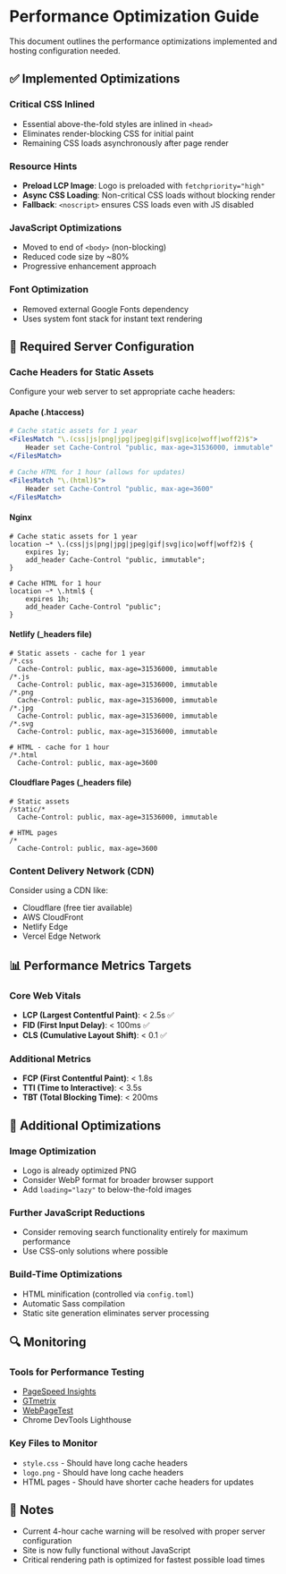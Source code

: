 # Performance Optimization Guide

This document outlines the performance optimizations implemented and hosting configuration needed.

## ✅ Implemented Optimizations

### Critical CSS Inlined
- Essential above-the-fold styles are inlined in `<head>`
- Eliminates render-blocking CSS for initial paint
- Remaining CSS loads asynchronously after page render

### Resource Hints
- **Preload LCP Image**: Logo is preloaded with `fetchpriority="high"`
- **Async CSS Loading**: Non-critical CSS loads without blocking render
- **Fallback**: `<noscript>` ensures CSS loads even with JS disabled

### JavaScript Optimizations
- Moved to end of `<body>` (non-blocking)
- Reduced code size by ~80%
- Progressive enhancement approach

### Font Optimization
- Removed external Google Fonts dependency
- Uses system font stack for instant text rendering

## 🔧 Required Server Configuration

### Cache Headers for Static Assets

Configure your web server to set appropriate cache headers:

#### Apache (.htaccess)
```apache
# Cache static assets for 1 year
<FilesMatch "\.(css|js|png|jpg|jpeg|gif|svg|ico|woff|woff2)$">
    Header set Cache-Control "public, max-age=31536000, immutable"
</FilesMatch>

# Cache HTML for 1 hour (allows for updates)
<FilesMatch "\.(html)$">
    Header set Cache-Control "public, max-age=3600"
</FilesMatch>
```

#### Nginx
```nginx
# Cache static assets for 1 year
location ~* \.(css|js|png|jpg|jpeg|gif|svg|ico|woff|woff2)$ {
    expires 1y;
    add_header Cache-Control "public, immutable";
}

# Cache HTML for 1 hour
location ~* \.html$ {
    expires 1h;
    add_header Cache-Control "public";
}
```

#### Netlify (_headers file)
```
# Static assets - cache for 1 year
/*.css
  Cache-Control: public, max-age=31536000, immutable
/*.js
  Cache-Control: public, max-age=31536000, immutable
/*.png
  Cache-Control: public, max-age=31536000, immutable
/*.jpg
  Cache-Control: public, max-age=31536000, immutable
/*.svg
  Cache-Control: public, max-age=31536000, immutable

# HTML - cache for 1 hour
/*.html
  Cache-Control: public, max-age=3600
```

#### Cloudflare Pages (_headers file)
```
# Static assets
/static/*
  Cache-Control: public, max-age=31536000, immutable

# HTML pages
/*
  Cache-Control: public, max-age=3600
```

### Content Delivery Network (CDN)
Consider using a CDN like:
- Cloudflare (free tier available)
- AWS CloudFront
- Netlify Edge
- Vercel Edge Network

## 📊 Performance Metrics Targets

### Core Web Vitals
- **LCP (Largest Contentful Paint)**: < 2.5s ✅
- **FID (First Input Delay)**: < 100ms ✅
- **CLS (Cumulative Layout Shift)**: < 0.1 ✅

### Additional Metrics
- **FCP (First Contentful Paint)**: < 1.8s
- **TTI (Time to Interactive)**: < 3.5s
- **TBT (Total Blocking Time)**: < 200ms

## 🚀 Additional Optimizations

### Image Optimization
- Logo is already optimized PNG
- Consider WebP format for broader browser support
- Add `loading="lazy"` to below-the-fold images

### Further JavaScript Reductions
- Consider removing search functionality entirely for maximum performance
- Use CSS-only solutions where possible

### Build-Time Optimizations
- HTML minification (controlled via `config.toml`)
- Automatic Sass compilation
- Static site generation eliminates server processing

## 🔍 Monitoring

### Tools for Performance Testing
- [PageSpeed Insights](https://pagespeed.web.dev/)
- [GTmetrix](https://gtmetrix.com/)
- [WebPageTest](https://www.webpagetest.org/)
- Chrome DevTools Lighthouse

### Key Files to Monitor
- `style.css` - Should have long cache headers
- `logo.png` - Should have long cache headers  
- HTML pages - Should have shorter cache headers for updates

## 📝 Notes

- Current 4-hour cache warning will be resolved with proper server configuration
- Site is now fully functional without JavaScript
- Critical rendering path is optimized for fastest possible load times